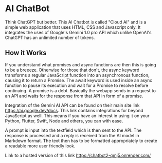 # AI ChatBot 

Think ChatGPT but better. This AI Chatbot is called "Cloud AI" and is a simple web application that uses HTML, CSS and Javascript only. It integrates the uses of Google's Gemini 1.0 pro API which unlike OpenAI's ChatGPT has an unlimited number of tokens. 

## How it Works

If you understand what promises and async functions are then this is going to be a breeeze. Otherwise for those that don't, the async keyword transforms a regular JavaScript function into an asynchronous function, causing it to return a Promise. The await keyword is used inside an async function to pause its execution and wait for a Promise to resolve before continuing. A promise is a debt. Basically the webapp sends in a request to an API and waits for the response from that API in form of a promise. 

Integration of the Gemini AI API can be found on their main site link https://ai.google.dev/docs. This link contains integrations for beyond JavaScript as well. This means if you have an interest in using it on your Python, Flutter, Swift, Node and others, you can with ease. 

A prompt is input into the textfield which is then sent to the API. The response is processed and a reply is received from the AI model in Markdown format. The text then has to be formatted appropriately to create a readable more user friendly look.

Link to a hosted version of this link https://chatbot2-qmj5.onrender.com/
